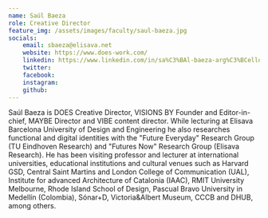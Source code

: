 ```yaml
---
name: Saúl Baeza
role: Creative Director
feature_img: /assets/images/faculty/saul-baeza.jpg
socials:
    email: sbaeza@elisava.net
    website: https://www.does-work.com/
    linkedin: https://www.linkedin.com/in/sa%C3%BAl-baeza-arg%C3%BCello-061567b2/
    twitter: 
    facebook:
    instagram:
    github:
---
```


Saúl Baeza is DOES Creative Director, VISIONS BY Founder and Editor-in-chief, MAYBE Director and VIBE content director. While lecturing at Elisava Barcelona University of Design and Engineering he also researches functional and digital identities with the "Future Everyday" Research Group (TU Eindhoven Research) and "Futures Now" Research Group (Elisava Research). He has been visiting professor and lecturer at international universities, educational institutions and cultural venues such as Harvard GSD, Central Saint Martins and London College of Communication (UAL), Institute for advanced Architecture of Catalonia (IAAC), RMIT University Melbourne, Rhode Island School of Design, Pascual Bravo University in Medellín (Colombia), Sónar+D, Victoria&Albert Museum, CCCB and DHUB, among others.